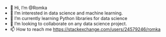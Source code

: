 - 👋 Hi, I’m @Romka
- 👀 I’m interested in data science and machine learning.
- 🌱 I’m currently learning Python libraries for data science
- 💞️ I’m looking to collaborate on any data science project.
- 📫 How to reach me https://stackexchange.com/users/24579246/romka

<!---
Romchico/Romchico is a ✨ special ✨ repository because its `README.md` (this file) appears on your GitHub profile.
You can click the Preview link to take a look at your changes.
--->
